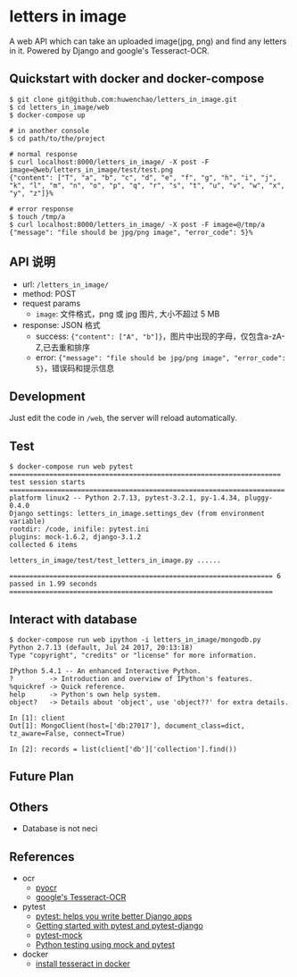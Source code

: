 # letters in image

A web API which can take an uploaded image(jpg, png) and find any letters in it. Powered by Django and google's Tesseract-OCR.

## Quickstart with docker and docker-compose

```
$ git clone git@github.com:huwenchao/letters_in_image.git
$ cd letters_in_image/web
$ docker-compose up

# in another console
$ cd path/to/the/project

# normal response
$ curl localhost:8000/letters_in_image/ -X post -F image=@web/letters_in_image/test/test.png
{"content": ["T", "a", "b", "c", "d", "e", "f", "g", "h", "i", "j", "k", "l", "m", "n", "o", "p", "q", "r", "s", "t", "u", "v", "w", "x", "y", "z"]}%

# error response
$ touch /tmp/a
$ curl localhost:8000/letters_in_image/ -X post -F image=@/tmp/a
{"message": "file should be jpg/png image", "error_code": 5}%
```

## API 说明

- url: `/letters_in_image/`
- method: POST
- request params
	- `image`: 文件格式，png 或 jpg 图片, 大小不超过 5 MB
- response: JSON 格式
	- success: `{"content": ["A", "b"]}`，图片中出现的字母，仅包含a-zA-Z,已去重和排序
	- error: `{"message": "file should be jpg/png image", "error_code": 5}`，错误码和提示信息

## Development

Just edit the code in `/web`, the server will reload automatically.

## Test

```
$ docker-compose run web pytest
==================================================================== test session starts =====================================================================
platform linux2 -- Python 2.7.13, pytest-3.2.1, py-1.4.34, pluggy-0.4.0
Django settings: letters_in_image.settings_dev (from environment variable)
rootdir: /code, inifile: pytest.ini
plugins: mock-1.6.2, django-3.1.2
collected 6 items

letters_in_image/test/test_letters_in_image.py ......

================================================================== 6 passed in 1.99 seconds ==================================================================
```

## Interact with database

```
$ docker-compose run web ipython -i letters_in_image/mongodb.py
Python 2.7.13 (default, Jul 24 2017, 20:13:18)
Type "copyright", "credits" or "license" for more information.

IPython 5.4.1 -- An enhanced Interactive Python.
?         -> Introduction and overview of IPython's features.
%quickref -> Quick reference.
help      -> Python's own help system.
object?   -> Details about 'object', use 'object??' for extra details.

In [1]: client
Out[1]: MongoClient(host=['db:27017'], document_class=dict, tz_aware=False, connect=True)

In [2]: records = list(client['db']['collection'].find())
```

## Future Plan

## Others

- Database is not neci

## References

- ocr
	- [pyocr](https://github.com/openpaperwork/pyocr)
	- [google's Tesseract-OCR](https://github.com/tesseract-ocr/tesseract)
- pytest
    - [pytest: helps you write better Django apps](https://speakerdeck.com/pelme/pytest-helps-you-write-better-django-apps)
    - [Getting started with pytest and pytest-django](https://pytest-django.readthedocs.io/en/latest/tutorial.html)
    - [pytest-mock](https://github.com/pytest-dev/pytest-mock)
    - [Python testing using mock and pytest](https://www.slideshare.net/surajssd009005/python-testing-using-mock-and-pytest)
- docker
	- [install tesseract in docker](https://hub.docker.com/r/joergpatz/tesseract/~/dockerfile/)
